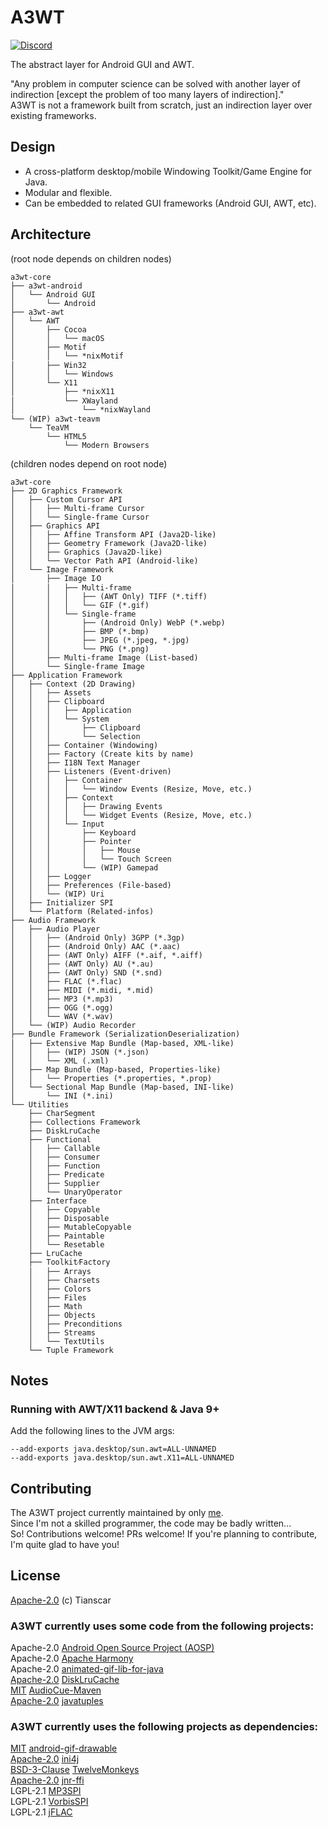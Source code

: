 # A3WT
[![Discord](https://img.shields.io/discord/1062481080202055752?style=for-the-badge&logo=discord)](https://discord.gg/hghED8mWUd)

The abstract layer for Android GUI and AWT.

"Any problem in computer science can be solved with another layer of indirection [except the problem of too many layers of indirection]."  
A3WT is not a framework built from scratch, just an indirection layer over existing frameworks.

## Design
- A cross-platform desktop/mobile Windowing Toolkit/Game Engine for Java.
- Modular and flexible.
- Can be embedded to related GUI frameworks (Android GUI, AWT, etc).

## Architecture

(root node depends on children nodes)
```
a3wt-core
├── a3wt-android
│   └── Android GUI
│       └── Android
├── a3wt-awt
│   └── AWT
│       ├── Cocoa
│       │   └── macOS
│       ├── Motif
│       │   └── *nix⁄Motif
│       ├── Win32
│       │   └── Windows
│       └── X11
│           ├── *nix⁄X11
│           └── XWayland
│               └── *nix⁄Wayland
└── (WIP) a3wt-teavm
    └── TeaVM
        └── HTML5
            └── Modern Browsers
```

(children nodes depend on root node)
```
a3wt-core
├── 2D Graphics Framework
│   ├── Custom Cursor API
│   │   ├── Multi-frame Cursor
│   │   └── Single-frame Cursor
│   ├── Graphics API
│   │   ├── Affine Transform API (Java2D-like)
│   │   ├── Geometry Framework (Java2D-like)
│   │   ├── Graphics (Java2D-like)
│   │   └── Vector Path API (Android-like)
│   └── Image Framework
│       ├── Image I⁄O
│       │   ├── Multi-frame
│       │   │   ├── (AWT Only) TIFF (*.tiff)
│       │   │   └── GIF (*.gif)
│       │   └── Single-frame
│       │       ├── (Android Only) WebP (*.webp)
│       │       ├── BMP (*.bmp)
│       │       ├── JPEG (*.jpeg, *.jpg)
│       │       └── PNG (*.png)
│       ├── Multi-frame Image (List-based)
│       └── Single-frame Image
├── Application Framework
│   ├── Context (2D Drawing)
│   │   ├── Assets
│   │   ├── Clipboard
│   │   │   ├── Application
│   │   │   └── System
│   │   │       ├── Clipboard
│   │   │       └── Selection
│   │   ├── Container (Windowing)
│   │   ├── Factory (Create kits by name)
│   │   ├── I18N Text Manager
│   │   ├── Listeners (Event-driven)
│   │   │   ├── Container
│   │   │   │   └── Window Events (Resize, Move, etc.)
│   │   │   ├── Context
│   │   │   │   ├── Drawing Events
│   │   │   │   └── Widget Events (Resize, Move, etc.)
│   │   │   └── Input
│   │   │       ├── Keyboard
│   │   │       ├── Pointer
│   │   │       │   ├── Mouse
│   │   │       │   └── Touch Screen
│   │   │       └── (WIP) Gamepad
│   │   ├── Logger
│   │   ├── Preferences (File-based)
│   │   └── (WIP) Uri
│   ├── Initializer SPI
│   └── Platform (Related-infos)
├── Audio Framework
│   ├── Audio Player
│   │   ├── (Android Only) 3GPP (*.3gp)
│   │   ├── (Android Only) AAC (*.aac)
│   │   ├── (AWT Only) AIFF (*.aif, *.aiff)
│   │   ├── (AWT Only) AU (*.au)
│   │   ├── (AWT Only) SND (*.snd)
│   │   ├── FLAC (*.flac)
│   │   ├── MIDI (*.midi, *.mid)
│   │   ├── MP3 (*.mp3)
│   │   ├── OGG (*.ogg)
│   │   └── WAV (*.wav)
│   └── (WIP) Audio Recorder
├── Bundle Framework (Serialization⁄Deserialization)
│   ├── Extensive Map Bundle (Map-based, XML-like)
│   │   ├── (WIP) JSON (*.json)
│   │   └── XML (.xml)
│   ├── Map Bundle (Map-based, Properties-like)
│   │   └── Properties (*.properties, *.prop)
│   └── Sectional Map Bundle (Map-based, INI-like)
│       └── INI (*.ini)
└── Utilities
    ├── CharSegment
    ├── Collections Framework
    ├── DiskLruCache
    ├── Functional
    │   ├── Callable
    │   ├── Consumer
    │   ├── Function
    │   ├── Predicate
    │   ├── Supplier
    │   └── UnaryOperator
    ├── Interface
    │   ├── Copyable
    │   ├── Disposable
    │   ├── MutableCopyable
    │   ├── Paintable
    │   └── Resetable
    ├── LruCache
    ├── Toolkit⁄Factory
    │   ├── Arrays
    │   ├── Charsets
    │   ├── Colors
    │   ├── Files
    │   ├── Math
    │   ├── Objects
    │   ├── Preconditions
    │   ├── Streams
    │   └── TextUtils
    └── Tuple Framework
```

## Notes
### Running with AWT/X11 backend & Java 9+
Add the following lines to the JVM args: 
```
--add-exports java.desktop/sun.awt=ALL-UNNAMED
--add-exports java.desktop/sun.awt.X11=ALL-UNNAMED
```

## Contributing
The A3WT project currently maintained by only [me](https://github.com/Tianscar).  
Since I'm not a skilled programmer, the code may be badly written...  
So! Contributions welcome! PRs welcome! If you're planning to contribute, I'm quite glad to have you!

## License
[Apache-2.0](LICENSE) (c) Tianscar

### A3WT currently uses some code from the following projects:
Apache-2.0 [Android Open Source Project (AOSP)](https://source.android.com/)  
Apache-2.0 [Apache Harmony](https://harmony.apache.org)  
Apache-2.0 [animated-gif-lib-for-java](https://github.com/rtyley/animated-gif-lib-for-java)  
[Apache-2.0](https://github.com/JakeWharton/DiskLruCache/blob/master/LICENSE.txt) [DiskLruCache](http://jakewharton.github.io/DiskLruCache)  
[MIT](https://github.com/philfrei/AudioCue-maven/blob/main/LICENSE) [AudioCue-Maven](https://github.com/philfrei/AudioCue-maven)  
[Apache-2.0](https://github.com/javatuples/javatuples/blob/master/LICENSE.txt) [javatuples](https://github.com/javatuples/javatuples)
### A3WT currently uses the following projects as dependencies:
[MIT](https://github.com/koral--/android-gif-drawable/blob/dev/LICENSE) [android-gif-drawable](https://github.com/koral--/android-gif-drawable)  
[Apache-2.0](https://ini4j.sourceforge.net/license.html) [ini4j](https://ini4j.sourceforge.net/)  
[BSD-3-Clause](https://github.com/haraldk/TwelveMonkeys/blob/master/LICENSE.txt) [TwelveMonkeys](http://haraldk.github.io/TwelveMonkeys/)  
[Apache-2.0](https://github.com/jnr/jnr-ffi/blob/master/LICENSE) [jnr-ffi](https://github.com/jnr/jnr-ffi)  
LGPL-2.1 [MP3SPI](https://mvnrepository.com/artifact/com.googlecode.soundlibs/mp3spi/1.9.5.4)  
LGPL-2.1 [VorbisSPI](https://mvnrepository.com/artifact/com.googlecode.soundlibs/vorbisspi/1.0.3.3)  
LGPL-2.1 [jFLAC](https://jflac.sourceforge.net)
